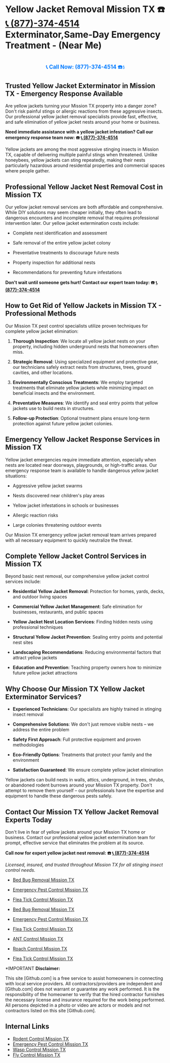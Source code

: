 # Yellow Jacket Removal Mission TX ☎️ [📞 (877)-374-4514](https://pest-control-4514.netlify.app) Exterminator,Same-Day Emergency Treatment - (Near Me)
# 

<p align="center" style="font-size: 1.2em; font-weight: bold; margin: 20px 0;">
  <a href="https://pest-control-4514.netlify.app" target="_blank" style="color: #007BFF; text-decoration: none;">📞 Call Now: (877)-374-4514 ☎️💧</a>
</p>

## Trusted Yellow Jacket Exterminator in Mission TX - Emergency Response Available

Are yellow jackets turning your Mission TX property into a danger zone? Don't risk painful stings or allergic reactions from these aggressive insects. Our professional yellow jacket removal specialists provide fast, effective, and safe elimination of yellow jacket nests around your home or business.

**Need immediate assistance with a yellow jacket infestation? Call our emergency response team now: ☎️ [📞 (877)-374-4514](https://pest-control-4514.netlify.app)**

Yellow jackets are among the most aggressive stinging insects in Mission TX, capable of delivering multiple painful stings when threatened. Unlike honeybees, yellow jackets can sting repeatedly, making their nests particularly hazardous around residential properties and commercial spaces where people gather.

## Professional Yellow Jacket Nest Removal Cost in Mission TX

Our yellow jacket removal services are both affordable and comprehensive. While DIY solutions may seem cheaper initially, they often lead to dangerous encounters and incomplete removal that requires professional intervention later. Our yellow jacket extermination costs include:

- Complete nest identification and assessment

- Safe removal of the entire yellow jacket colony

- Preventative treatments to discourage future nests

- Property inspection for additional nests

- Recommendations for preventing future infestations

**Don't wait until someone gets hurt! Contact our expert team today: ☎️ [📞 (877)-374-4514](https://pest-control-4514.netlify.app)**

## How to Get Rid of Yellow Jackets in Mission TX - Professional Methods

Our Mission TX pest control specialists utilize proven techniques for complete yellow jacket elimination:

1. **Thorough Inspection**: We locate all yellow jacket nests on your property, including hidden underground nests that homeowners often miss.

2. **Strategic Removal**: Using specialized equipment and protective gear, our technicians safely extract nests from structures, trees, ground cavities, and other locations.

3. **Environmentally Conscious Treatments**: We employ targeted treatments that eliminate yellow jackets while minimizing impact on beneficial insects and the environment.

4. **Preventative Measures**: We identify and seal entry points that yellow jackets use to build nests in structures.

5. **Follow-up Protection**: Optional treatment plans ensure long-term protection against future yellow jacket colonies.

## Emergency Yellow Jacket Response Services in Mission TX

Yellow jacket emergencies require immediate attention, especially when nests are located near doorways, playgrounds, or high-traffic areas. Our emergency response team is available to handle dangerous yellow jacket situations:

- Aggressive yellow jacket swarms

- Nests discovered near children's play areas

- Yellow jacket infestations in schools or businesses

- Allergic reaction risks

- Large colonies threatening outdoor events

Our Mission TX emergency yellow jacket removal team arrives prepared with all necessary equipment to quickly neutralize the threat.

## Complete Yellow Jacket Control Services in Mission TX

Beyond basic nest removal, our comprehensive yellow jacket control services include:

- **Residential Yellow Jacket Removal**: Protection for homes, yards, decks, and outdoor living spaces

- **Commercial Yellow Jacket Management**: Safe elimination for businesses, restaurants, and public spaces

- **Yellow Jacket Nest Location Services**: Finding hidden nests using professional techniques

- **Structural Yellow Jacket Prevention**: Sealing entry points and potential nest sites

- **Landscaping Recommendations**: Reducing environmental factors that attract yellow jackets

- **Education and Prevention**: Teaching property owners how to minimize future yellow jacket attractions

## Why Choose Our Mission TX Yellow Jacket Exterminator Services?

- **Experienced Technicians**: Our specialists are highly trained in stinging insect removal

- **Comprehensive Solutions**: We don't just remove visible nests – we address the entire problem

- **Safety First Approach**: Full protective equipment and proven methodologies

- **Eco-Friendly Options**: Treatments that protect your family and the environment

- **Satisfaction Guaranteed**: We ensure complete yellow jacket elimination

Yellow jackets can build nests in walls, attics, underground, in trees, shrubs, or abandoned rodent burrows around your Mission TX property. Don't attempt to remove them yourself – our professionals have the expertise and equipment to handle these dangerous pests safely.

## Contact Our Mission TX Yellow Jacket Removal Experts Today

Don't live in fear of yellow jackets around your Mission TX home or business. Contact our professional yellow jacket extermination team for prompt, effective service that eliminates the problem at its source.

**Call now for expert yellow jacket nest removal: ☎️ [📞 (877)-374-4514](https://pest-control-4514.netlify.app)**

*Licensed, insured, and trusted throughout Mission TX for all stinging insect control needs.*


- [Bed Bug Removal Mission TX](https://github.com/allyoucaneatsushiin/plumbing-texas/blob/main/Bed-Bug-Removal-Mission-TX-877-374-4514-Exterminator-Same-Day-Emergency-Treatment-Near-Me.md)
- [Emergency Pest Control Mission TX](https://github.com/allyoucaneatsushiin/plumbing-texas/blob/main/Emergency-Pest-Control-Mission-TX-877-374-4514-24-7-Fast-Response-Near-Me.md)
- [Flea Tick Control Mission TX](https://github.com/allyoucaneatsushiin/plumbing-texas/blob/main/Flea-Tick-Control-Mission-TX-877-374-4514-Removal-Exterminator-Same-Day-Emergency-Treatment-Near-Me.md)


- [Bed Bug Removal Mission TX](https://github.com/allyoucaneatsushiin/plumbing-texas/blob/main/Bed-Bug-Removal-Mission-TX-877-374-4514-Exterminator-Same-Day-Emergency-Treatment-Near-Me.md)
- [Emergency Pest Control Mission TX](https://github.com/allyoucaneatsushiin/plumbing-texas/blob/main/Emergency-Pest-Control-Mission-TX-877-374-4514-24-7-Fast-Response-Near-Me.md)
- [Flea Tick Control Mission TX](https://github.com/allyoucaneatsushiin/plumbing-texas/blob/main/Flea-Tick-Control-Mission-TX-877-374-4514-Removal-Exterminator-Same-Day-Emergency-Treatment-Near-Me.md)


- [ANT Control Mission TX](https://github.com/allyoucaneatsushiin/plumbing-texas/blob/main/ANT-Control-Mission-TX-877-374-4514-Prevention-Extermination-Same-Day-Emergency-Treatment-Near-Me.md)
- [Roach Control Mission TX](https://github.com/allyoucaneatsushiin/plumbing-texas/blob/main/Roach-Control-Mission-TX-877-374-4514-Removal-Exterminator-Same-Day-Emergency-Treatment-Near-Me.md)
- [Flea Tick Control Mission TX](https://github.com/allyoucaneatsushiin/plumbing-texas/blob/main/Flea-Tick-Control-Mission-TX-877-374-4514-Removal-Exterminator-Same-Day-Emergency-Treatment-Near-Me.md)


*IMPORTANT **Disclaimer:**  

This site [Github.com] is a free service to assist homeowners in connecting with local service providers. All contractors/providers are independent and [Github.com] does not warrant or guarantee any work performed. It is the responsibility of the homeowner to verify that the hired contractor furnishes the necessary license and insurance required for the work being performed. All persons depicted in a photo or video are actors or models and not contractors listed on this site [Github.com].


## Internal Links
- [Rodent Control Mission TX](https://github.com/allyoucaneatsushiin/plumbing-texas/blob/main/Rodent-Control-Mission-TX-877-374-4514-Rat-Removal-Exterminator-Same-Day-Emergency-Treatment-Near-Me.md)
- [Emergency Pest Control Mission TX](https://github.com/allyoucaneatsushiin/plumbing-texas/blob/main/Emergency-Pest-Control-Mission-TX-877-374-4514-24-7-Fast-Response-Near-Me.md)
- [Wasp Control Mission TX](https://github.com/allyoucaneatsushiin/plumbing-texas/blob/main/Wasp-Control-Mission-TX-877-374-4514-Removal-Exterminator-Same-Day-Emergency-Treatment-Near-Me.md)
- [Fly Control Mission TX](https://github.com/allyoucaneatsushiin/plumbing-texas/blob/main/Fly-Control-Mission-TX-877-374-4514-Prevention-Same-Day-Emergency-Treatment-Near-Me.md)
